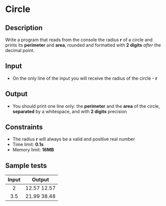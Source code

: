 # Circle

## Description
Write a program that reads from the console the radius **r** of a circle and prints its **perimeter** and **area**, rounded and formatted with **2 digits** *after* the decimal point.
## Input
- On the only line of the input you will receive the radius of the circle - **r**

## Output
- You should print one line only: the **perimeter** and the **area** of the circle, **separated** by a whitespace, and with **2 digits** precision

## Constraints
- The radius **r** will always be a valid and positive real number
- Time limit: **0.1s**
- Memory limit: **16MB**

## Sample tests

|        Input        |        Output      |
|:-------------------:|:------------------:|
| 2                   | 12.57 12.57        |
| 3.5                 | 21.99 38.48        |
